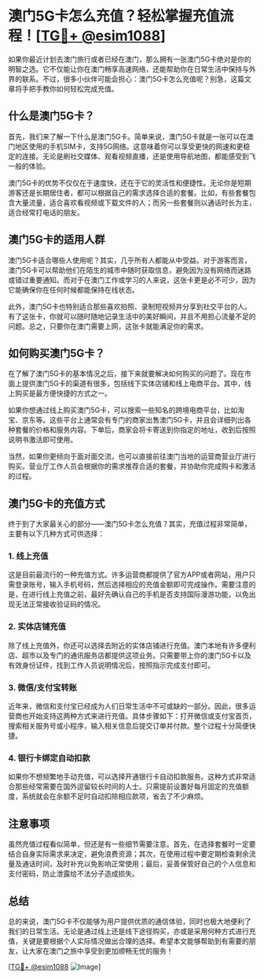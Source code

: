 # 澳门5G卡怎么充值？轻松掌握充值流程！[[TG💪+ @esim1088](https://t.me/s/esim1088)]

如果你最近计划去澳门旅行或者已经在澳门，那么拥有一张澳门5G卡绝对是你的明智之选。它不仅能让你在澳门畅享高速网络，还能帮助你在日常生活中保持与外界的联系。不过，很多小伙伴可能会担心：澳门5G卡怎么充值呢？别急，这篇文章将手把手教你如何轻松完成充值。

## 什么是澳门5G卡？

首先，我们来了解一下什么是澳门5G卡。简单来说，澳门5G卡就是一张可以在澳门地区使用的手机SIM卡，支持5G网络。这意味着你可以享受更快的网速和更稳定的连接。无论是刷社交媒体、观看视频直播，还是使用导航地图，都能感受到飞一般的体验。

澳门5G卡的优势不仅仅在于速度快，还在于它的灵活性和便捷性。无论你是短期游客还是长期居住者，都可以根据自己的需求选择合适的套餐。比如，有些套餐包含大量流量，适合喜欢看视频或下载文件的人；而另一些套餐则以通话时长为主，适合经常打电话的朋友。

## 澳门5G卡的适用人群

澳门5G卡适合哪些人使用呢？其实，几乎所有人都能从中受益。对于游客而言，澳门5G卡可以帮助他们在陌生的城市中随时获取信息，避免因为没有网络而迷路或错过重要通知。而对于在澳门工作或学习的人来说，这张卡更是必不可少，因为它能确保你在任何时候都能保持在线状态。

此外，澳门5G卡也特别适合那些喜欢拍照、录制短视频并分享到社交平台的人。有了这张卡，你就可以随时随地记录生活中的美好瞬间，并且不用担心流量不足的问题。总之，只要你在澳门需要上网，这张卡就能满足你的需求。

## 如何购买澳门5G卡？

在了解了澳门5G卡的基本情况之后，接下来就要解决如何购买的问题了。现在市面上提供澳门5G卡的渠道有很多，包括线下实体店铺和线上电商平台。其中，线上购买是最方便快捷的方式之一。

如果你想通过线上购买澳门5G卡，可以搜索一些知名的跨境电商平台，比如淘宝、京东等。这些平台上通常会有专门的商家出售澳门5G卡，并且会详细列出各种套餐的价格和服务内容。下单后，商家会将卡寄送到你指定的地址，收到后按照说明书激活即可使用。

当然，如果你更倾向于面对面交流，也可以直接前往澳门当地的运营商营业厅进行购买。营业厅工作人员会根据你的需求推荐合适的套餐，并协助你完成购卡和激活的过程。

## 澳门5G卡的充值方式

终于到了大家最关心的部分——澳门5G卡怎么充值？其实，充值过程非常简单，主要有以下几种方式可供选择：

### 1. 线上充值

这是目前最流行的一种充值方式。许多运营商都提供了官方APP或者网站，用户只需登录账号，输入手机号码，然后选择相应的充值金额即可完成操作。需要注意的是，在进行线上充值之前，最好先确认自己的手机是否支持国际漫游功能，以免出现无法正常接收验证码的情况。

### 2. 实体店铺充值

除了线上充值外，你还可以选择去附近的实体店铺进行充值。澳门本地有许多便利店、超市以及专门的通讯服务店都提供这项业务。只需要带上你的澳门5G卡以及有效身份证件，找到工作人员说明情况后，按照指示完成支付即可。

### 3. 微信/支付宝转账

近年来，微信和支付宝已经成为人们日常生活中不可或缺的一部分。因此，很多运营商也开始支持这两种方式来进行充值。具体步骤如下：打开微信或支付宝首页，搜索相关服务号或小程序，输入相关信息后提交订单并付款。整个过程十分简便快捷。

### 4. 银行卡绑定自动扣款

如果你不想频繁地手动充值，可以选择开通银行卡自动扣款服务。这种方式非常适合那些经常需要在国外逗留较长时间的人士。只需提前设置好每月固定的充值额度，系统就会在余额不足时自动扣除相应款项，省去了不少麻烦。

## 注意事项

虽然充值过程看似简单，但还是有一些细节需要注意。首先，在选择套餐时一定要结合自身实际需求来决定，避免浪费资源；其次，在使用过程中要定期检查剩余流量及通话时间，及时补充以免影响正常使用；最后，妥善保管好自己的个人信息和支付密码，防止泄露给不法分子造成损失。

## 总结

总的来说，澳门5G卡不仅能够为用户提供优质的通信体验，同时也极大地便利了我们的日常生活。无论是通过线上还是线下途径购买，亦或是采用何种方式进行充值，关键是要根据个人实际情况做出合理的选择。希望本文能够帮助到有需要的朋友，让大家在澳门之旅中享受到更加顺畅无忧的服务！

[[TG💪+ @esim1088](https://t.me/s/esim1088) ![Image](https://i.postimg.cc/4NQfJmqS/Snipaste-2025-05-13-00-14-12.png)]